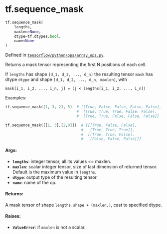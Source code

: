 <div itemscope itemtype="http://developers.google.com/ReferenceObject">
<meta itemprop="name" content="tf.sequence_mask" />
<meta itemprop="path" content="Stable" />
</div>

# tf.sequence_mask

``` python
tf.sequence_mask(
    lengths,
    maxlen=None,
    dtype=tf.dtypes.bool,
    name=None
)
```



Defined in [`tensorflow/python/ops/array_ops.py`](/code/stable/tensorflow/python/ops/array_ops.py).

Returns a mask tensor representing the first N positions of each cell.

If `lengths` has shape `[d_1, d_2, ..., d_n]` the resulting tensor `mask` has
dtype `dtype` and shape `[d_1, d_2, ..., d_n, maxlen]`, with

```
mask[i_1, i_2, ..., i_n, j] = (j < lengths[i_1, i_2, ..., i_n])
```

Examples:

```python
tf.sequence_mask([1, 3, 2], 5)  # [[True, False, False, False, False],
                                #  [True, True, True, False, False],
                                #  [True, True, False, False, False]]

tf.sequence_mask([[1, 3],[2,0]])  # [[[True, False, False],
                                  #   [True, True, True]],
                                  #  [[True, True, False],
                                  #   [False, False, False]]]
```

#### Args:

* <b>`lengths`</b>: integer tensor, all its values <= maxlen.
* <b>`maxlen`</b>: scalar integer tensor, size of last dimension of returned tensor.
    Default is the maximum value in `lengths`.
* <b>`dtype`</b>: output type of the resulting tensor.
* <b>`name`</b>: name of the op.


#### Returns:

A mask tensor of shape `lengths.shape + (maxlen,)`, cast to specified dtype.

#### Raises:

* <b>`ValueError`</b>: if `maxlen` is not a scalar.